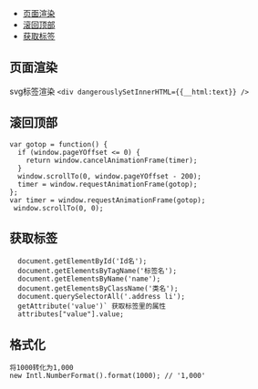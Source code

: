 - [页面渲染](#页面渲染)
- [滚回顶部](#滚回顶部)
- [获取标签](#获取标签)



## 页面渲染

svg标签渲染 `<div dangerouslySetInnerHTML={{__html:text}} />`

## 滚回顶部

  ```
  var gotop = function() {
    if (window.pageYOffset <= 0) {
      return window.cancelAnimationFrame(timer);
    }
    window.scrollTo(0, window.pageYOffset - 200);
    timer = window.requestAnimationFrame(gotop);
  };
  var timer = window.requestAnimationFrame(gotop);
   window.scrollTo(0, 0);
```

## 获取标签
```
  document.getElementById('Id名'); 
  document.getElementsByTagName('标签名');
  document.getElementsByName('name'); 
  document.getElementsByClassName('类名');
  document.querySelectorAll('.address li');
  getAttribute('value')` 获取标签里的属性
  attributes["value"].value;  
```

## 格式化
```
将1000转化为1,000
new Intl.NumberFormat().format(1000); // '1,000'
```
